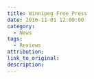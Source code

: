 ```yaml
---
title: Winnipeg Free Press
date: 2016-11-01 12:00:00
category:
  - News
tags:
  - Reviews
attribution:
link_to_original:
description:
---
```

